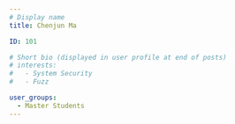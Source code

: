 ```yaml
---
# Display name
title: Chenjun Ma

ID: 101

# Short bio (displayed in user profile at end of posts)
# interests:
#   - System Security
#   - Fuzz

user_groups:
  - Master Students
---
```

